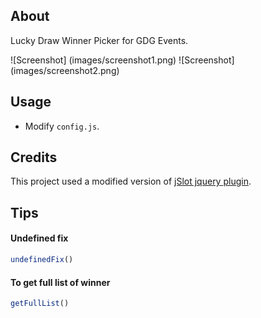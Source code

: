 ## About ##

Lucky Draw Winner Picker for GDG Events.

![Screenshot] (images/screenshot1.png)
![Screenshot] (images/screenshot2.png)

## Usage ##

* Modify `config.js`.

## Credits ##

This project used a modified version of [jSlot jquery plugin](https://github.com/matthewlein/jQuery-jSlots/).

## Tips

#### Undefined fix

```js
undefinedFix()
```

#### To get full list of winner

```js
getFullList()
```
